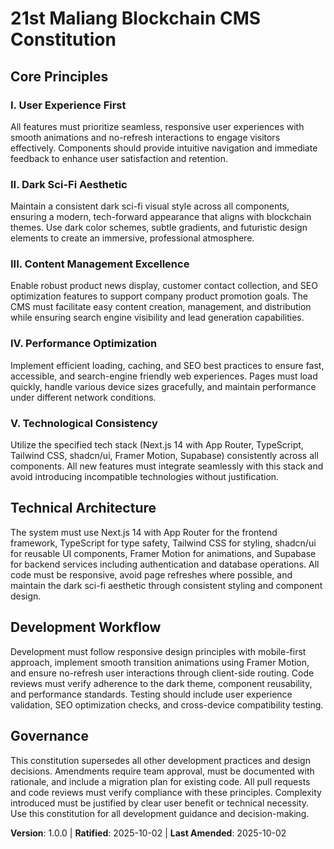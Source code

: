 # 21st Maliang Blockchain CMS Constitution
<!-- Sync Impact Report:
Version change: N/A → 1.0.0 (new constitution)
Modified principles: All principles updated to reflect project-specific requirements
Added sections: Technical Architecture, Development Workflow (replaced generic placeholders)
Removed sections: None
Templates requiring updates: ✅ plan-template.md (updated version reference), spec-template.md (no changes needed), tasks-template.md (no changes needed), agent-file-template.md (no changes needed)
Follow-up TODOs: None - constitution is complete and all placeholders filled
-->

## Core Principles

### I. User Experience First
All features must prioritize seamless, responsive user experiences with smooth animations and no-refresh interactions to engage visitors effectively. Components should provide intuitive navigation and immediate feedback to enhance user satisfaction and retention.

### II. Dark Sci-Fi Aesthetic
Maintain a consistent dark sci-fi visual style across all components, ensuring a modern, tech-forward appearance that aligns with blockchain themes. Use dark color schemes, subtle gradients, and futuristic design elements to create an immersive, professional atmosphere.

### III. Content Management Excellence
Enable robust product news display, customer contact collection, and SEO optimization features to support company product promotion goals. The CMS must facilitate easy content creation, management, and distribution while ensuring search engine visibility and lead generation capabilities.

### IV. Performance Optimization
Implement efficient loading, caching, and SEO best practices to ensure fast, accessible, and search-engine friendly web experiences. Pages must load quickly, handle various device sizes gracefully, and maintain performance under different network conditions.

### V. Technological Consistency
Utilize the specified tech stack (Next.js 14 with App Router, TypeScript, Tailwind CSS, shadcn/ui, Framer Motion, Supabase) consistently across all components. All new features must integrate seamlessly with this stack and avoid introducing incompatible technologies without justification.

## Technical Architecture
The system must use Next.js 14 with App Router for the frontend framework, TypeScript for type safety, Tailwind CSS for styling, shadcn/ui for reusable UI components, Framer Motion for animations, and Supabase for backend services including authentication and database operations. All code must be responsive, avoid page refreshes where possible, and maintain the dark sci-fi aesthetic through consistent styling and component design.

## Development Workflow
Development must follow responsive design principles with mobile-first approach, implement smooth transition animations using Framer Motion, and ensure no-refresh user interactions through client-side routing. Code reviews must verify adherence to the dark theme, component reusability, and performance standards. Testing should include user experience validation, SEO optimization checks, and cross-device compatibility testing.

## Governance
This constitution supersedes all other development practices and design decisions. Amendments require team approval, must be documented with rationale, and include a migration plan for existing code. All pull requests and code reviews must verify compliance with these principles. Complexity introduced must be justified by clear user benefit or technical necessity. Use this constitution for all development guidance and decision-making.

**Version**: 1.0.0 | **Ratified**: 2025-10-02 | **Last Amended**: 2025-10-02